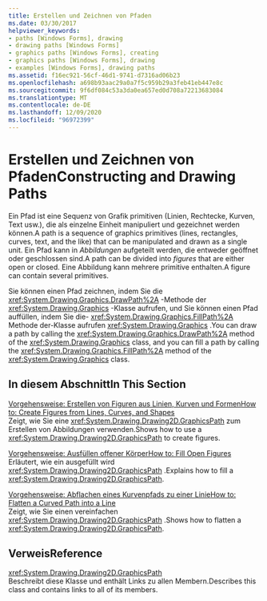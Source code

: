 ```yaml
---
title: Erstellen und Zeichnen von Pfaden
ms.date: 03/30/2017
helpviewer_keywords:
- paths [Windows Forms], drawing
- drawing paths [Windows Forms]
- graphics paths [Windows Forms], creating
- graphics paths [Windows Forms], drawing
- examples [Windows Forms], drawing paths
ms.assetid: f16ec921-56cf-46d1-9741-d7316ad06b23
ms.openlocfilehash: a698b93aac29a0a7f5c959b29a3feb41eb447e8c
ms.sourcegitcommit: 9f6df084c53a3da0ea657ed0d708a72213683084
ms.translationtype: MT
ms.contentlocale: de-DE
ms.lasthandoff: 12/09/2020
ms.locfileid: "96972399"
---
```

# <a name="constructing-and-drawing-paths"></a><span data-ttu-id="9fc7e-102">Erstellen und Zeichnen von Pfaden</span><span class="sxs-lookup"><span data-stu-id="9fc7e-102">Constructing and Drawing Paths</span></span>
<span data-ttu-id="9fc7e-103">Ein Pfad ist eine Sequenz von Grafik primitiven (Linien, Rechtecke, Kurven, Text usw.), die als einzelne Einheit manipuliert und gezeichnet werden können.</span><span class="sxs-lookup"><span data-stu-id="9fc7e-103">A path is a sequence of graphics primitives (lines, rectangles, curves, text, and the like) that can be manipulated and drawn as a single unit.</span></span> <span data-ttu-id="9fc7e-104">Ein Pfad kann in *Abbildungen* aufgeteilt werden, die entweder geöffnet oder geschlossen sind.</span><span class="sxs-lookup"><span data-stu-id="9fc7e-104">A path can be divided into *figures* that are either open or closed.</span></span> <span data-ttu-id="9fc7e-105">Eine Abbildung kann mehrere primitive enthalten.</span><span class="sxs-lookup"><span data-stu-id="9fc7e-105">A figure can contain several primitives.</span></span>  
  
 <span data-ttu-id="9fc7e-106">Sie können einen Pfad zeichnen, indem Sie die <xref:System.Drawing.Graphics.DrawPath%2A> -Methode der <xref:System.Drawing.Graphics> -Klasse aufrufen, und Sie können einen Pfad auffüllen, indem Sie die- <xref:System.Drawing.Graphics.FillPath%2A> Methode der-Klasse aufrufen <xref:System.Drawing.Graphics> .</span><span class="sxs-lookup"><span data-stu-id="9fc7e-106">You can draw a path by calling the <xref:System.Drawing.Graphics.DrawPath%2A> method of the <xref:System.Drawing.Graphics> class, and you can fill a path by calling the <xref:System.Drawing.Graphics.FillPath%2A> method of the <xref:System.Drawing.Graphics> class.</span></span>  
  
## <a name="in-this-section"></a><span data-ttu-id="9fc7e-107">In diesem Abschnitt</span><span class="sxs-lookup"><span data-stu-id="9fc7e-107">In This Section</span></span>  
 [<span data-ttu-id="9fc7e-108">Vorgehensweise: Erstellen von Figuren aus Linien, Kurven und Formen</span><span class="sxs-lookup"><span data-stu-id="9fc7e-108">How to: Create Figures from Lines, Curves, and Shapes</span></span>](how-to-create-figures-from-lines-curves-and-shapes.md)  
 <span data-ttu-id="9fc7e-109">Zeigt, wie Sie eine <xref:System.Drawing.Drawing2D.GraphicsPath> zum Erstellen von Abbildungen verwenden.</span><span class="sxs-lookup"><span data-stu-id="9fc7e-109">Shows how to use a <xref:System.Drawing.Drawing2D.GraphicsPath> to create figures.</span></span>  
  
 [<span data-ttu-id="9fc7e-110">Vorgehensweise: Ausfüllen offener Körper</span><span class="sxs-lookup"><span data-stu-id="9fc7e-110">How to: Fill Open Figures</span></span>](how-to-fill-open-figures.md)  
 <span data-ttu-id="9fc7e-111">Erläutert, wie ein ausgefüllt wird <xref:System.Drawing.Drawing2D.GraphicsPath> .</span><span class="sxs-lookup"><span data-stu-id="9fc7e-111">Explains how to fill a <xref:System.Drawing.Drawing2D.GraphicsPath>.</span></span>  
  
 [<span data-ttu-id="9fc7e-112">Vorgehensweise: Abflachen eines Kurvenpfads zu einer Linie</span><span class="sxs-lookup"><span data-stu-id="9fc7e-112">How to: Flatten a Curved Path into a Line</span></span>](how-to-flatten-a-curved-path-into-a-line.md)  
 <span data-ttu-id="9fc7e-113">Zeigt, wie Sie einen vereinfachen <xref:System.Drawing.Drawing2D.GraphicsPath> .</span><span class="sxs-lookup"><span data-stu-id="9fc7e-113">Shows how to flatten a <xref:System.Drawing.Drawing2D.GraphicsPath>.</span></span>  
  
## <a name="reference"></a><span data-ttu-id="9fc7e-114">Verweis</span><span class="sxs-lookup"><span data-stu-id="9fc7e-114">Reference</span></span>  
 <xref:System.Drawing.Drawing2D.GraphicsPath>  
 <span data-ttu-id="9fc7e-115">Beschreibt diese Klasse und enthält Links zu allen Membern.</span><span class="sxs-lookup"><span data-stu-id="9fc7e-115">Describes this class and contains links to all of its members.</span></span>
